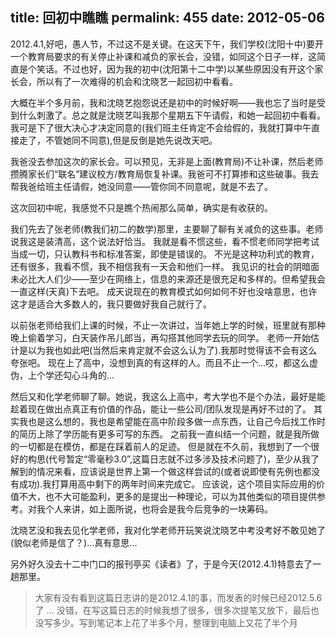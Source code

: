 title: 回初中瞧瞧
permalink: 455
date: 2012-05-06
---

2012.4.1,好吧，愚人节，不过这不是关键。在这天下午，我们学校(沈阳十中)要开一个教育局要求的有关停止补课和减负的家长会，没错，如同这个日子一样，这简直是个笑话。不过也好，因为我的初中(沈阳第十二中学)以某些原因没有开这个家长会，所以有了一次难得的机会和沈晓艺一起回初中看看。

大概在半个多月前，我和沈晓艺抱怨说还是初中的时候好啊——我也忘了当时是受到什么刺激了。总之就是沈晓艺叫我那个星期五下午请假，和她一起回初中看看。我可是下了很大决心才决定同意的(我们班主任肯定不会给假的，我就打算中午直接走了，不管她同不同意),但是反倒是她先说改天吧。

我爸没去参加这次的家长会。可以预见，无非是上面(教育局)不让补课，然后老师攒腾家长们“联名”建议校方/教育局恢复补课。我爸可不打算掺和这些破事。我去帮我爸给班主任请假，她没同意——管你同不同意呢，就是不去了。

这次回初中呢，我感觉不只是瞧个热闹那么简单，确实是有收获的。

我们先去了张老师(教我们初二的数学)那里，主要聊了聊有关减负的这些事。老师说我这是装清高，这个说法好恰当。
我就是看不惯这些，看不惯老师同学把考试当成一切，只认教科书和标准答案，即使是错误的。
不光是这种功利式的教育，还有很多，我看不惯，我不相信我有一天会和他们一样。
我见识的社会的阴暗面未必比大人们少——至少在网络上，信息的来源还是很充足和多样的。但希望我会一直这样(天真)下去吧。
成天说现在的教育模式如何如何不好也没啥意思，也许这才是适合大多数人的，我只要做好我自己就行了。

以前张老师给我们上课的时候，不止一次讲过，当年她上学的时候，班里就有那种晚上偷着学习，白天装作吊儿郎当，再勾搭其他同学去玩的同学。
老师一开始估计是以为我也如此吧(当然后来肯定就不会这么认为了).我那时觉得该不会有这么夸张吧。
现在上了高中，没想到真的有这样的人。而且不止一个...哎，都这么虚伪，上个学还勾心斗角的...

然后又和化学老师聊了聊。她说，我这么上高中，考大学也不是个办法，最好是能趁着现在做出点真正有价值的作品，能让一些公司/团队发现是再好不过的了。
其实我也是这么想的，我也是希望能在高中阶段多做一点东西，让自己今后找工作时的简历上除了学历能有更多可写的东西。
之前我一直纠结一个问题，就是我所做的一切都是在模仿，都是在踩着前人的足迹。
但是就在不久前，我想到了一个很好的构思(代号暂定“零毫秒3.0”,这篇日志就不过多涉及技术问题了)，至少从我了解到的情况来看，应该说是世界上第一个做这样尝试的(或者说即使有先例也都没有成功).我打算用高中剩下的两年时间来完成它。
应该说，这个项目实际应用的价值不大，也不大可能盈利，更多的是提出一种理论，可以为其他类似的项目提供参考。对我个人来讲，如上面所说，也将会是我今后竞争的一块筹码。

沈晓艺没和我去见化学老师，我对化学老师开玩笑说沈晓艺中考没考好不敢见她了(貌似老师是信了？)...真有意思...

另外好久没去十二中门口的报刊亭买《读者》了，于是今天(2012.4.1)特意去了一趟那里。
> 大家有没有看到这篇日志讲的是2012.4.1的事，而发表的时候已经2012.5.6了 ... 没错，在写这篇日志的时候我想了很多，很多次提笔又放下，最后也没写多少。写到笔记本上花了半多个月，整理到电脑上又花了半个月
